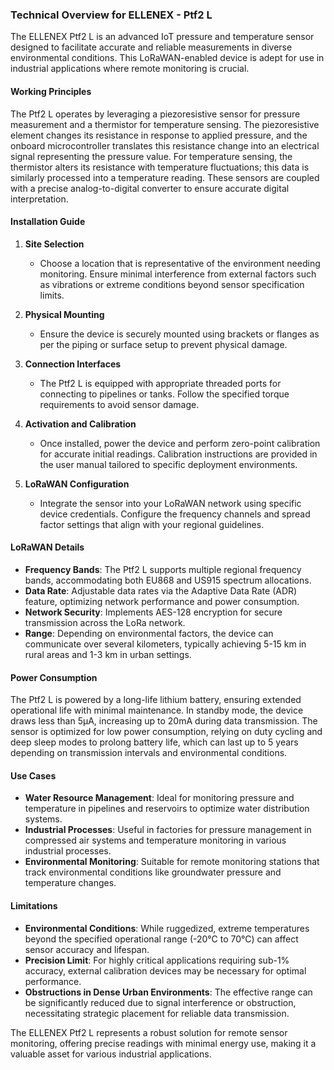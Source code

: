 ### Technical Overview for ELLENEX - Ptf2 L

The ELLENEX Ptf2 L is an advanced IoT pressure and temperature sensor designed to facilitate accurate and reliable measurements in diverse environmental conditions. This LoRaWAN-enabled device is adept for use in industrial applications where remote monitoring is crucial.

#### Working Principles

The Ptf2 L operates by leveraging a piezoresistive sensor for pressure measurement and a thermistor for temperature sensing. The piezoresistive element changes its resistance in response to applied pressure, and the onboard microcontroller translates this resistance change into an electrical signal representing the pressure value. For temperature sensing, the thermistor alters its resistance with temperature fluctuations; this data is similarly processed into a temperature reading. These sensors are coupled with a precise analog-to-digital converter to ensure accurate digital interpretation.

#### Installation Guide

1. **Site Selection**
   - Choose a location that is representative of the environment needing monitoring. Ensure minimal interference from external factors such as vibrations or extreme conditions beyond sensor specification limits.

2. **Physical Mounting**
   - Ensure the device is securely mounted using brackets or flanges as per the piping or surface setup to prevent physical damage.

3. **Connection Interfaces**
   - The Ptf2 L is equipped with appropriate threaded ports for connecting to pipelines or tanks. Follow the specified torque requirements to avoid sensor damage.

4. **Activation and Calibration**
   - Once installed, power the device and perform zero-point calibration for accurate initial readings. Calibration instructions are provided in the user manual tailored to specific deployment environments.

5. **LoRaWAN Configuration**
   - Integrate the sensor into your LoRaWAN network using specific device credentials. Configure the frequency channels and spread factor settings that align with your regional guidelines.

#### LoRaWAN Details

- **Frequency Bands**: The Ptf2 L supports multiple regional frequency bands, accommodating both EU868 and US915 spectrum allocations.
- **Data Rate**: Adjustable data rates via the Adaptive Data Rate (ADR) feature, optimizing network performance and power consumption.
- **Network Security**: Implements AES-128 encryption for secure transmission across the LoRa network.
- **Range**: Depending on environmental factors, the device can communicate over several kilometers, typically achieving 5-15 km in rural areas and 1-3 km in urban settings.

#### Power Consumption

The Ptf2 L is powered by a long-life lithium battery, ensuring extended operational life with minimal maintenance. In standby mode, the device draws less than 5µA, increasing up to 20mA during data transmission. The sensor is optimized for low power consumption, relying on duty cycling and deep sleep modes to prolong battery life, which can last up to 5 years depending on transmission intervals and environmental conditions.

#### Use Cases

- **Water Resource Management**: Ideal for monitoring pressure and temperature in pipelines and reservoirs to optimize water distribution systems.
- **Industrial Processes**: Useful in factories for pressure management in compressed air systems and temperature monitoring in various industrial processes.
- **Environmental Monitoring**: Suitable for remote monitoring stations that track environmental conditions like groundwater pressure and temperature changes.

#### Limitations

- **Environmental Conditions**: While ruggedized, extreme temperatures beyond the specified operational range (-20°C to 70°C) can affect sensor accuracy and lifespan.
- **Precision Limit**: For highly critical applications requiring sub-1% accuracy, external calibration devices may be necessary for optimal performance.
- **Obstructions in Dense Urban Environments**: The effective range can be significantly reduced due to signal interference or obstruction, necessitating strategic placement for reliable data transmission.

The ELLENEX Ptf2 L represents a robust solution for remote sensor monitoring, offering precise readings with minimal energy use, making it a valuable asset for various industrial applications.